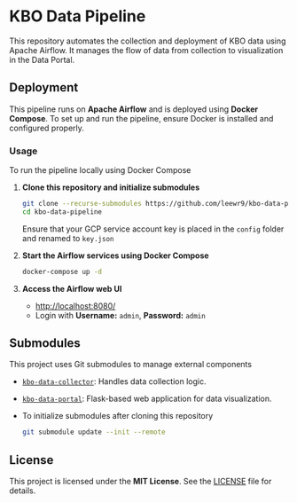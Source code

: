 # KBO Data Pipeline

This repository automates the collection and deployment of KBO data using Apache Airflow. It manages the flow of data from collection to visualization in the Data Portal.

## Deployment
This pipeline runs on **Apache Airflow** and is deployed using **Docker Compose**. To set up and run the pipeline, ensure Docker is installed and configured properly.
     
### Usage
To run the pipeline locally using Docker Compose

1. **Clone this repository and initialize submodules**
    ```bash
    git clone --recurse-submodules https://github.com/leewr9/kbo-data-pipeline.git
    cd kbo-data-pipeline
    ```
    Ensure that your GCP service account key is placed in the `config` folder and renamed to `key.json`
   
3. **Start the Airflow services using Docker Compose**
    ```bash
    docker-compose up -d
    ```
4. **Access the Airflow web UI**
    - [http://localhost:8080/](http://localhost:8080/)
    - Login with **Username:** `admin`, **Password:** `admin`

## Submodules
This project uses Git submodules to manage external components

- [`kbo-data-collector`](https://github.com/leewr9/kbo-data-collector): Handles data collection logic.
- [`kbo-data-portal`](https://github.com/leewr9/kbo-data-portal): Flask-based web application for data visualization.

- To initialize submodules after cloning this repository
    ```bash
    git submodule update --init --remote
    ```

## License
This project is licensed under the **MIT License**. See the [LICENSE](LICENSE) file for details.


